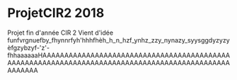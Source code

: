 # ProjetCIR2 2018
Projet fin d'année CIR 2
Vient d'idée
funfvrgnuefby_fhynnrfyh'hhhfhèh_h_n_hzf_ynhz_zzy_nynazy_syysggdyzyzyèfgzybzyf-'z'-fhhaaaaaaHAAAAAAAAAAAAAAAAAAAAAAAAAAAAAAAAAAAAAAAAAAAAAAAAAAAAAAAAAAAAAAAAAAAAAAAAAAAAAAAAAAAAAAAAAAAAAAAAAAAAA
